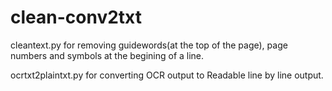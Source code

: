 # clean-conv2txt

cleantext.py for removing guidewords(at the top of the page), page numbers and symbols at the begining of a line.

ocrtxt2plaintxt.py for converting OCR output to Readable line by line output.


